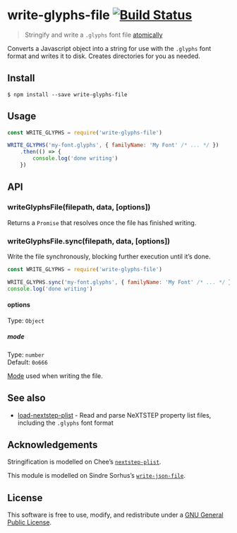 # write-glyphs-file [![Build Status](https://travis-ci.org/delucis/write-glyphs-file.svg?branch=master)](https://travis-ci.org/delucis/write-glyphs-file)

> Stringify and write a `.glyphs` font file [atomically](https://github.com/npm/write-file-atomic)

Converts a Javascript object into a string for use with the `.glyphs` font format and writes it to disk. Creates directories for you as needed.


## Install

```
$ npm install --save write-glyphs-file
```


## Usage

```js
const WRITE_GLYPHS = require('write-glyphs-file')

WRITE_GLYPHS('my-font.glyphs', { familyName: 'My Font' /* ... */ })
	.then(() => {
		console.log('done writing')
	})
```


## API

### writeGlyphsFile(filepath, data, [options])

Returns a `Promise` that resolves once the file has finished writing.

### writeGlyphsFile.sync(filepath, data, [options])

Write the file synchronously, blocking further execution until it’s done.

```js
const WRITE_GLYPHS = require('write-glyphs-file')

WRITE_GLYPHS.sync('my-font.glyphs', { familyName: 'My Font' /* ... */ })
console.log('done writing')
```

#### options

Type: `Object`

##### mode

Type: `number`<br>
Default: `0o666`

[Mode](https://en.wikipedia.org/wiki/File_system_permissions#Numeric_notation) used when writing the file.


## See also

- [load-nextstep-plist](https://github.com/delucis/load-nextstep-plist) - Read and parse NeXTSTEP property list files, including the `.glyphs` font format

## Acknowledgements

Stringification is modelled on Chee’s [`nextstep-plist`](https://www.npmjs.com/package/nextstep-plist).

This module is modelled on Sindre Sorhus’s [`write-json-file`](https://github.com/sindresorhus/write-json-file).

## License

This software is free to use, modify, and redistribute under a [GNU General Public License](http://www.gnu.org/licenses/gpl-3.0.txt).
